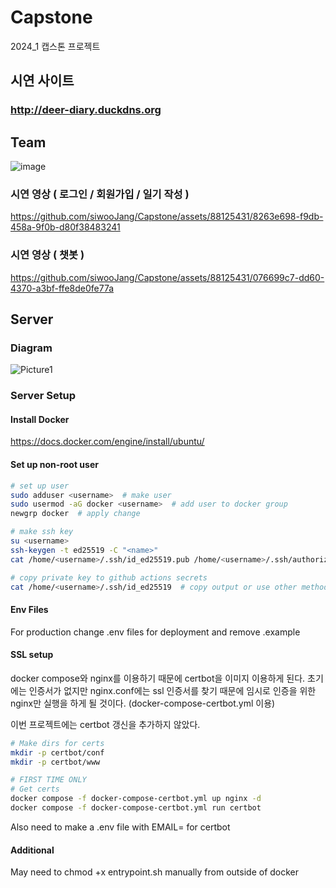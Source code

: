 # Capstone
2024_1 캡스톤 프로젝트

## 시연 사이트

### http://deer-diary.duckdns.org

## Team

![image](https://github.com/siwooJang/Capstone/assets/88125431/00381857-b014-4290-bdf7-5dbcd68b251d)


### 시연 영상 ( 로그인 / 회원가입 / 일기 작성 )



https://github.com/siwooJang/Capstone/assets/88125431/8263e698-f9db-458a-9f0b-d80f38483241



### 시연 영상 ( 챗봇 )



https://github.com/siwooJang/Capstone/assets/88125431/076699c7-dd60-4370-a3bf-ffe8de0fe77a



## Server
### Diagram
![Picture1](https://github.com/ScobraCK/Capstone/assets/93692827/7cf86c49-6fc0-4030-8ff8-6c653dc98d94)

### Server Setup
#### Install Docker
https://docs.docker.com/engine/install/ubuntu/
#### Set up non-root user
```sh
# set up user
sudo adduser <username>  # make user
sudo usermod -aG docker <username>  # add user to docker group
newgrp docker  # apply change

# make ssh key
su <username>
ssh-keygen -t ed25519 -C "<name>"
cat /home/<username>/.ssh/id_ed25519.pub /home/<username>/.ssh/authorized_keys  # add generated key to authorized keys

# copy private key to github actions secrets
cat /home/<username>/.ssh/id_ed25519  # copy output or use other method
```

#### Env Files
For production change .env files for deployment and remove .example

#### SSL setup
docker compose와 nginx를 이용하기 때문에 certbot을 이미지 이용하게 된다. 초기에는 인증서가 없지만 nginx.conf에는 ssl 인증서를 찾기 때문에 임시로 인증을 위한 nginx만 실행을 하게 될 것이다. (docker-compose-certbot.yml 이용)

이번 프로젝트에는 certbot 갱신을 추가하지 않았다.
```sh
# Make dirs for certs
mkdir -p certbot/conf
mkdir -p certbot/www

# FIRST TIME ONLY
# Get certs
docker compose -f docker-compose-certbot.yml up nginx -d
docker compose -f docker-compose-certbot.yml run certbot
```
Also need to make a .env file with EMAIL=<your-email> for certbot

#### Additional
May need to chmod +x entrypoint.sh manually from outside of docker

